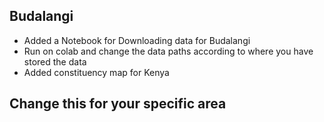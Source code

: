 ## Budalangi

* Added a Notebook for Downloading data for Budalangi
* Run on colab and change the data paths according to where you have stored the data
* Added constituency map for Kenya

## Change this for your specific area

